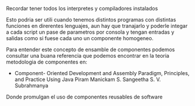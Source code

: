 Recordar tener todos los interpretes y compiladores instalados

Esto podria ser utili cuando tenemos distintos programas con distintas funciones en direrentes lenguajes, aun hay que tranajarlo  y poderle integar a cada script  un pase de parametros por consola y tengan entradas y salidas como si fuese cada uno un componente homogeneo.

Para entender este concepto de ensamble de componentes podemos consultar una buana referencia que podemos encontrar en la teoria metodologia de componentes en:
  
- Component- Oriented Development and Assembly Paradigm, Principles, and Practice Using Java Piram Manickam S. Sangeetha S. V. Subrahmanya

Donde promulgan el uso de componentes reusables de software

